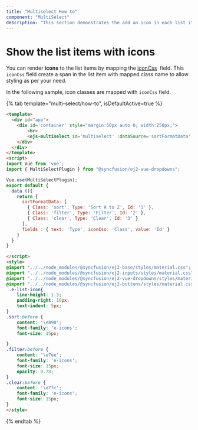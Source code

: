 ```yaml
---
title: "Multiselect How to"
component: "MultiSelect"
description: "This section demonstrates the add an icon in each list item of the React multiselect component."
---
```


# Show the list items with icons

You can render **icons** to the list items by mapping the
[iconCss](../../api/multi-select/#fields)
&nbsp;field. This `iconCss` field create a span in the list item with mapped class name
to allow styling as per your need.

In the following sample, icon classes are mapped with `iconCss` field.

{% tab template="multi-select/how-to", isDefaultActive=true %}

```html
<template>
  <div id="app">
    <div id='container' style="margin:50px auto 0; width:250px;">
        <br>
        <ejs-multiselect id='multiselect' :dataSource='sortFormatData' :fields='fields' placeholder="Select a format"></ejs-multiselect>
    </div>
  </div>
</template>
<script>
import Vue from 'vue';
import { MultiSelectPlugin } from "@syncfusion/ej2-vue-dropdowns";

Vue.use(MultiSelectPlugin);
export default {
  data (){
    return {
      sortFormatData: [
        { Class: 'sort', Type: 'Sort A to Z', Id: '1' },
        { Class: 'filter', Type: 'Filter', Id: '2' },
        { Class: 'clear', Type: 'Clear', Id: '3' }
      ],
      fields : { text: 'Type', iconCss: 'Class', value: 'Id' }
    }
  }
}

</script>
<style>
@import "../../node_modules/@syncfusion/ej2-base/styles/material.css";
@import "../../node_modules/@syncfusion/ej2-inputs/styles/material.css";
@import "../../node_modules/@syncfusion/ej2-vue-dropdowns/styles/material.css";
@import "../../node_modules/@syncfusion/ej2-buttons/styles/material.css";
 .e-list-icon{
    line-height: 1.3;
    padding-right: 10px;
    text-indent: 5px;
}
.sort:before {
    content: '\e890';
    font-family: 'e-icons';
    font-size: 15px;

}
.filter:before {
    content: '\e7ee';
    font-family: 'e-icons';
    font-size: 15px;
    opacity: 0.78;
}
.clear:before {
    content: '\e7fc';
    font-family: 'e-icons';
    font-size: 15px;
}
</style>
```

{% endtab %}
